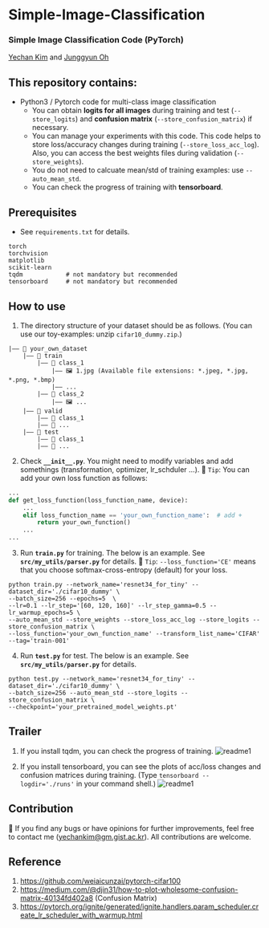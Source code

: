 # Simple-Image-Classification
### Simple Image Classification Code (PyTorch)
[Yechan Kim](https://github.com/unique-chan) and [Junggyun Oh](https://github.com/Dodant)

## This repository contains:
- Python3 / Pytorch code for multi-class image classification
   - You can obtain **logits for all images** during training and test (`--store_logits`) and **confusion matrix** (`--store_confusion_matrix`) if necessary. 
   - You can manage your experiments with this code. This code helps to store loss/accuracy changes during training (`--store_loss_acc_log`). Also, you can access the best weights files during validation (`--store_weights`). 
   - You do not need to calcuate mean/std of training examples: use `--auto_mean_std`.
   - You can check the progress of training with **tensorboard**.


## Prerequisites
- See `requirements.txt` for details.
~~~ME
torch
torchvision
matplotlib
scikit-learn
tqdm            # not mandatory but recommended
tensorboard     # not mandatory but recommended
~~~


## How to use
1. The directory structure of your dataset should be as follows. (You can use our toy-examples: unzip `cifar10_dummy.zip`.)
~~~
|—— 📁 your_own_dataset
	|—— 📁 train
		|—— 📁 class_1
			|—— 🖼️ 1.jpg (Available file extensions: *.jpeg, *.jpg, *.png, *.bmp) 
			|—— ...
		|—— 📁 class_2 
			|—— 🖼️ ...
	|—— 📁 valid
		|—— 📁 class_1
		|—— 📁 ... 
	|—— 📁 test
		|—— 📁 class_1
		|—— 📁 ... 
~~~

2. Check **`__init__.py`**. You might need to modify variables and add somethings (transformation, optimizer, lr_schduler ...).
💁 `Tip`: You can add your own loss function as follows: 
```python
...
def get_loss_function(loss_function_name, device):
    ... 
    elif loss_function_name == 'your_own_function_name':  # add +
        return your_own_function()
    ...
...
```

3. Run **`train.py`** for training. The below is an example. See **`src/my_utils/parser.py`** for details.
💁 `Tip`: `--loss_function='CE'` means that you choose softmax-cross-entropy (default) for your loss.
~~~ME
python train.py --network_name='resnet34_for_tiny' --dataset_dir='./cifar10_dummy' \
--batch_size=256 --epochs=5  \
--lr=0.1 --lr_step='[60, 120, 160]' --lr_step_gamma=0.5 --lr_warmup_epochs=5 \
--auto_mean_std --store_weights --store_loss_acc_log --store_logits --store_confusion_matrix \
--loss_function='your_own_function_name' --transform_list_name='CIFAR' --tag='train-001'
~~~


4. Run **`test.py`** for test. The below is an example. See **`src/my_utils/parser.py`** for details.
~~~ME
python test.py --network_name='resnet34_for_tiny' --dataset_dir='./cifar10_dummy' \
--batch_size=256 --auto_mean_std --store_logits --store_confusion_matrix \
--checkpoint='your_pretrained_model_weights.pt'
~~~

## Trailer
1. If you install tqdm, you can check the progress of training.
![readme1](readme/readme_1.png)

2. If you install tensorboard, you can see the plots of acc/loss changes and confusion matrices during training. (Type `tensorboard --logdir='./runs'` in your command shell.)
![readme1](readme/readme_2.png)


## Contribution
🐛 If you find any bugs or have opinions for further improvements, feel free to contact me (yechankim@gm.gist.ac.kr). All contributions are welcome.


## Reference
1. https://github.com/weiaicunzai/pytorch-cifar100
2. https://medium.com/@djin31/how-to-plot-wholesome-confusion-matrix-40134fd402a8 (Confusion Matrix)
3. https://pytorch.org/ignite/generated/ignite.handlers.param_scheduler.create_lr_scheduler_with_warmup.html
